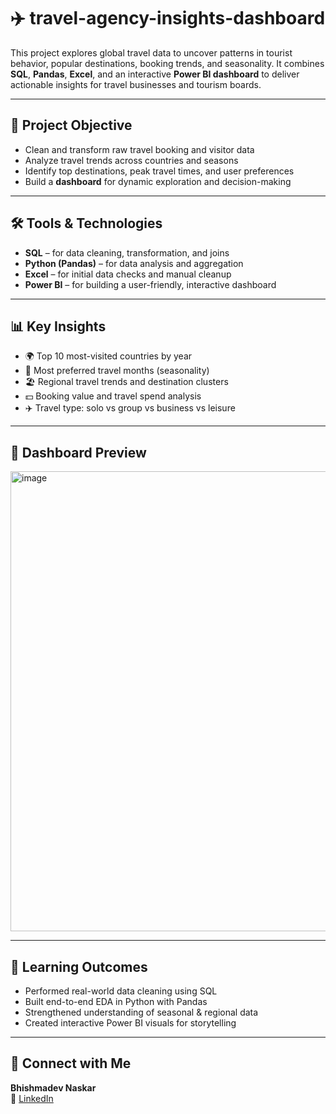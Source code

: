 # ✈️ travel-agency-insights-dashboard

This project explores global travel data to uncover patterns in tourist behavior, popular destinations, booking trends, and seasonality. It combines **SQL**, **Pandas**, **Excel**, and an interactive **Power BI dashboard** to deliver actionable insights for travel businesses and tourism boards.

---

## 🎯 Project Objective

- Clean and transform raw travel booking and visitor data  
- Analyze travel trends across countries and seasons  
- Identify top destinations, peak travel times, and user preferences  
- Build a **dashboard** for dynamic exploration and decision-making

---

## 🛠️ Tools & Technologies

- **SQL** – for data cleaning, transformation, and joins  
- **Python (Pandas)** – for data analysis and aggregation  
- **Excel** – for initial data checks and manual cleanup  
- **Power BI** – for building a user-friendly, interactive dashboard

---

## 📊 Key Insights

- 🌍 Top 10 most-visited countries by year  
- 🧳 Most preferred travel months (seasonality)  
- 🏖️ Regional travel trends and destination clusters  
- 💵 Booking value and travel spend analysis  
- ✈️ Travel type: solo vs group vs business vs leisure

---

## 📸 Dashboard Preview

<img width="1313" height="736" alt="image" src="https://github.com/user-attachments/assets/972dc5ba-09b8-4eda-8d04-3dd7de40e21c" />

---

## 🌱 Learning Outcomes

- Performed real-world data cleaning using SQL  
- Built end-to-end EDA in Python with Pandas  
- Strengthened understanding of seasonal & regional data  
- Created interactive Power BI visuals for storytelling

---

## 🔗 Connect with Me

**Bhishmadev Naskar**  
📧 [LinkedIn](https://www.linkedin.com/in/bhishmadevnaskar/)
